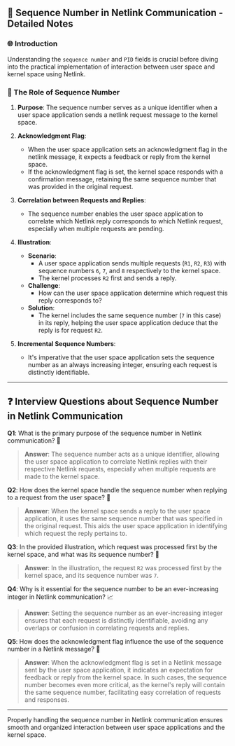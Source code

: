 ## 📝 Sequence Number in Netlink Communication - Detailed Notes

### 🌐 Introduction

Understanding the `sequence number` and `PID` fields is crucial before diving into the practical implementation of interaction between user space and kernel space using Netlink.

### 🚀 The Role of Sequence Number

1. **Purpose**: The sequence number serves as a unique identifier when a user space application sends a netlink request message to the kernel space.
  
2. **Acknowledgment Flag**:
   - When the user space application sets an acknowledgment flag in the netlink message, it expects a feedback or reply from the kernel space.
   - If the acknowledgment flag is set, the kernel space responds with a confirmation message, retaining the same sequence number that was provided in the original request.

3. **Correlation between Requests and Replies**:
   - The sequence number enables the user space application to correlate which Netlink reply corresponds to which Netlink request, especially when multiple requests are pending.
   
4. **Illustration**:
   - **Scenario**: 
     - A user space application sends multiple requests (`R1`, `R2`, `R3`) with sequence numbers `6`, `7`, and `8` respectively to the kernel space.
     - The kernel processes `R2` first and sends a reply.
   - **Challenge**: 
     - How can the user space application determine which request this reply corresponds to?
   - **Solution**: 
     - The kernel includes the same sequence number (`7` in this case) in its reply, helping the user space application deduce that the reply is for request `R2`.

5. **Incremental Sequence Numbers**:
   - It's imperative that the user space application sets the sequence number as an always increasing integer, ensuring each request is distinctly identifiable.

---

## ❓ Interview Questions about Sequence Number in Netlink Communication

**Q1**: What is the primary purpose of the sequence number in Netlink communication? 🤖
> **Answer**: The sequence number acts as a unique identifier, allowing the user space application to correlate Netlink replies with their respective Netlink requests, especially when multiple requests are made to the kernel space.

**Q2**: How does the kernel space handle the sequence number when replying to a request from the user space? 🔄
> **Answer**: When the kernel space sends a reply to the user space application, it uses the same sequence number that was specified in the original request. This aids the user space application in identifying which request the reply pertains to.

**Q3**: In the provided illustration, which request was processed first by the kernel space, and what was its sequence number? 🧩
> **Answer**: In the illustration, the request `R2` was processed first by the kernel space, and its sequence number was `7`.

**Q4**: Why is it essential for the sequence number to be an ever-increasing integer in Netlink communication? 📈
> **Answer**: Setting the sequence number as an ever-increasing integer ensures that each request is distinctly identifiable, avoiding any overlaps or confusion in correlating requests and replies.

**Q5**: How does the acknowledgment flag influence the use of the sequence number in a Netlink message? 🚩
> **Answer**: When the acknowledgment flag is set in a Netlink message sent by the user space application, it indicates an expectation for feedback or reply from the kernel space. In such cases, the sequence number becomes even more critical, as the kernel's reply will contain the same sequence number, facilitating easy correlation of requests and responses.

---

Properly handling the sequence number in Netlink communication ensures smooth and organized interaction between user space applications and the kernel space.
